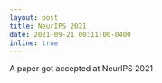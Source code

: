 ```yaml
---
layout: post
title: NeurIPS 2021
date: 2021-09-21 00:11:00-0400
inline: true
---
```

A paper got accepted at NeurIPS 2021